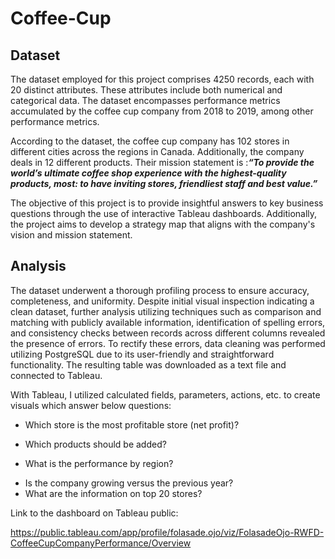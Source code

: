 # Coffee-Cup
## Dataset
The dataset employed for this project comprises 4250 records, each with 20 distinct attributes. These attributes include both numerical and categorical data. The dataset encompasses performance metrics accumulated by the coffee cup company from 2018 to 2019, among other performance metrics.

According to the dataset, the coffee cup company has 102 stores in different cities across the regions in Canada. Additionally, the company deals in 12 different products. Their mission statement is :***“To provide the world’s ultimate coffee shop experience with the highest-quality products, most: to have inviting stores, friendliest staff and best value.”***

The objective of this project is to provide insightful answers to key business questions through the use of interactive Tableau dashboards. Additionally, the project aims to develop a strategy map that aligns with the company's vision and mission statement.

## Analysis
The dataset underwent a thorough profiling process to ensure accuracy, completeness, and uniformity. Despite initial visual inspection indicating a clean dataset, further analysis utilizing techniques such as comparison and matching with publicly available information, identification of spelling errors, and consistency checks between records across different columns revealed the presence of errors. To rectify these errors, data cleaning was performed utilizing PostgreSQL due to its user-friendly and straightforward functionality. The resulting table was downloaded as a text file and connected to Tableau.

With Tableau, I utilized calculated fields, parameters, actions, etc. to create visuals which answer below questions:

- Which store is the most profitable store (net profit)?
+ Which products should be added?
- What is the performance by region?
* Is the company growing versus the previous year?
* What are the information on top 20 stores?

Link to the dashboard on Tableau public: 

https://public.tableau.com/app/profile/folasade.ojo/viz/FolasadeOjo-RWFD-CoffeeCupCompanyPerformance/Overview
